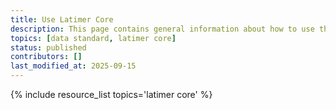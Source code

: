 ```yaml
---
title: Use Latimer Core
description: This page contains general information about how to use the Latimer Core standard for paleo data, and also aggregates links to additional resources with more specific information.
topics: [data standard, latimer core]
status: published
contributors: []
last_modified_at: 2025-09-15
---
```


{% include resource_list topics='latimer core' %}
